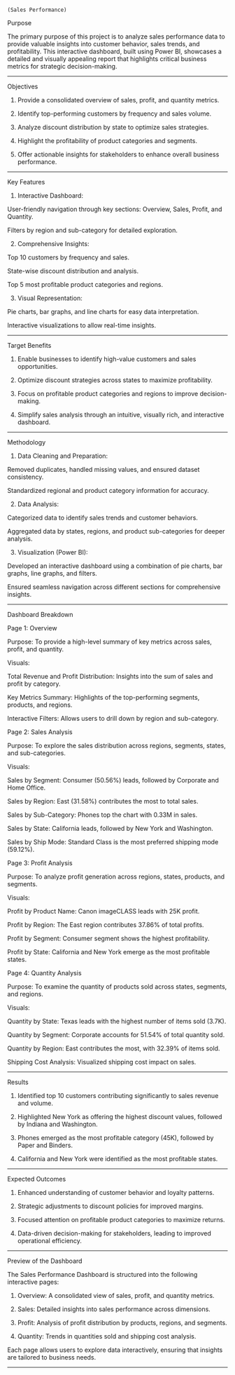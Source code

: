 
                                                                                                   (Sales Performance)    



Purpose

The primary purpose of this project is to analyze sales performance data to provide valuable insights into customer behavior, sales trends, and profitability. This interactive dashboard, built using Power BI, showcases a detailed and visually appealing report that highlights critical business metrics for strategic decision-making.


---

Objectives

1. Provide a consolidated overview of sales, profit, and quantity metrics.


2. Identify top-performing customers by frequency and sales volume.


3. Analyze discount distribution by state to optimize sales strategies.


4. Highlight the profitability of product categories and segments.


5. Offer actionable insights for stakeholders to enhance overall business performance.




---

Key Features

1. Interactive Dashboard:

User-friendly navigation through key sections: Overview, Sales, Profit, and Quantity.

Filters by region and sub-category for detailed exploration.



2. Comprehensive Insights:

Top 10 customers by frequency and sales.

State-wise discount distribution and analysis.

Top 5 most profitable product categories and regions.



3. Visual Representation:

Pie charts, bar graphs, and line charts for easy data interpretation.

Interactive visualizations to allow real-time insights.





---

Target Benefits

1. Enable businesses to identify high-value customers and sales opportunities.


2. Optimize discount strategies across states to maximize profitability.


3. Focus on profitable product categories and regions to improve decision-making.


4. Simplify sales analysis through an intuitive, visually rich, and interactive dashboard.




---

Methodology

1. Data Cleaning and Preparation:

Removed duplicates, handled missing values, and ensured dataset consistency.

Standardized regional and product category information for accuracy.



2. Data Analysis:

Categorized data to identify sales trends and customer behaviors.

Aggregated data by states, regions, and product sub-categories for deeper analysis.



3. Visualization (Power BI):

Developed an interactive dashboard using a combination of pie charts, bar graphs, line graphs, and filters.

Ensured seamless navigation across different sections for comprehensive insights.





---

Dashboard Breakdown

Page 1: Overview

Purpose: To provide a high-level summary of key metrics across sales, profit, and quantity.

Visuals:

Total Revenue and Profit Distribution: Insights into the sum of sales and profit by category.

Key Metrics Summary: Highlights of the top-performing segments, products, and regions.

Interactive Filters: Allows users to drill down by region and sub-category.



Page 2: Sales Analysis

Purpose: To explore the sales distribution across regions, segments, states, and sub-categories.

Visuals:

Sales by Segment: Consumer (50.56%) leads, followed by Corporate and Home Office.

Sales by Region: East (31.58%) contributes the most to total sales.

Sales by Sub-Category: Phones top the chart with 0.33M in sales.

Sales by State: California leads, followed by New York and Washington.

Sales by Ship Mode: Standard Class is the most preferred shipping mode (59.12%).



Page 3: Profit Analysis

Purpose: To analyze profit generation across regions, states, products, and segments.

Visuals:

Profit by Product Name: Canon imageCLASS leads with 25K profit.

Profit by Region: The East region contributes 37.86% of total profits.

Profit by Segment: Consumer segment shows the highest profitability.

Profit by State: California and New York emerge as the most profitable states.



Page 4: Quantity Analysis

Purpose: To examine the quantity of products sold across states, segments, and regions.

Visuals:

Quantity by State: Texas leads with the highest number of items sold (3.7K).

Quantity by Segment: Corporate accounts for 51.54% of total quantity sold.

Quantity by Region: East contributes the most, with 32.39% of items sold.

Shipping Cost Analysis: Visualized shipping cost impact on sales.




---

Results

1. Identified top 10 customers contributing significantly to sales revenue and volume.


2. Highlighted New York as offering the highest discount values, followed by Indiana and Washington.


3. Phones emerged as the most profitable category (45K), followed by Paper and Binders.


4. California and New York were identified as the most profitable states.




---

Expected Outcomes

1. Enhanced understanding of customer behavior and loyalty patterns.


2. Strategic adjustments to discount policies for improved margins.


3. Focused attention on profitable product categories to maximize returns.


4. Data-driven decision-making for stakeholders, leading to improved operational efficiency.




---

Preview of the Dashboard

The Sales Performance Dashboard is structured into the following interactive pages:

1. Overview: A consolidated view of sales, profit, and quantity metrics.


2. Sales: Detailed insights into sales performance across dimensions.


3. Profit: Analysis of profit distribution by products, regions, and segments.


4. Quantity: Trends in quantities sold and shipping cost analysis.



Each page allows users to explore data interactively, ensuring that insights are tailored to business needs.


---



